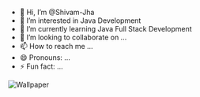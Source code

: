 - 👋 Hi, I’m @Shivam-Jha
- 👀 I’m interested in Java Development
- 🌱 I’m currently learning Java Full Stack Development
- 💞️ I’m looking to collaborate on ...
- 📫 How to reach me ...
- 😄 Pronouns: ...
- ⚡ Fun fact: ...

<!---
Shivam-GitLab/Shivam-GitLab is a ✨ special ✨ repository because its `README.md` (this file) appears on your GitHub profile.
You can click the Preview link to take a look at your changes.
--->
![Wallpaper](https://github.com/user-attachments/assets/b892c368-f2f5-4bca-a91c-0252f9b923e5)
